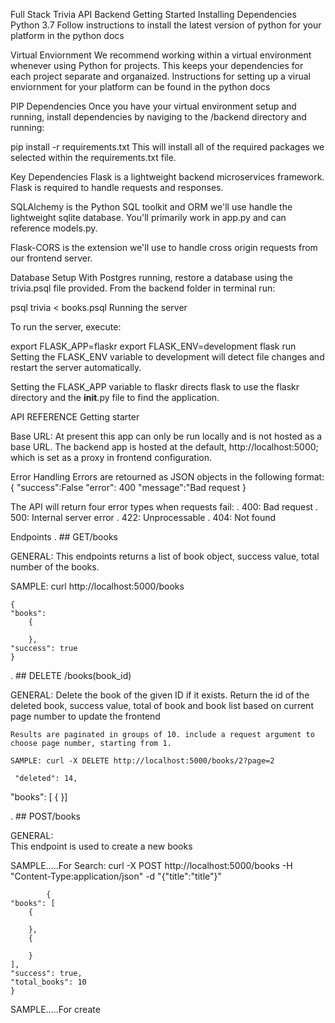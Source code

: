 Full Stack Trivia API Backend
Getting Started
Installing Dependencies
Python 3.7
Follow instructions to install the latest version of python for your platform in the python docs

Virtual Enviornment
We recommend working within a virtual environment whenever using Python for projects. This keeps your dependencies for each project separate and organaized. Instructions for setting up a virual enviornment for your platform can be found in the python docs

PIP Dependencies
Once you have your virtual environment setup and running, install dependencies by naviging to the /backend directory and running:

pip install -r requirements.txt
This will install all of the required packages we selected within the requirements.txt file.

Key Dependencies
Flask is a lightweight backend microservices framework. Flask is required to handle requests and responses.

SQLAlchemy is the Python SQL toolkit and ORM we'll use handle the lightweight sqlite database. You'll primarily work in app.py and can reference models.py.

Flask-CORS is the extension we'll use to handle cross origin requests from our frontend server.

Database Setup
With Postgres running, restore a database using the trivia.psql file provided. From the backend folder in terminal run:

psql trivia < books.psql
Running the server


To run the server, execute:

export FLASK_APP=flaskr
export FLASK_ENV=development
flask run
Setting the FLASK_ENV variable to development will detect file changes and restart the server automatically.

Setting the FLASK_APP variable to flaskr directs flask to use the flaskr directory and the __init__.py file to find the application.

API REFERENCE
Getting starter

Base URL: At present this app can only be run locally and is not hosted as a base URL. The backend app is hosted at the default, http://localhost:5000; which is set as a proxy in frontend configuration.

Error Handling
Errors are retourned as JSON objects in the following format: { "success":False "error": 400 "message":"Bad request }

The API will return four error types when requests fail: . 400: Bad request . 500: Internal server error . 422: Unprocessable . 404: Not found

Endpoints
. ## GET/books

GENERAL:
    This endpoints returns a list of book object, success value, total number of the books. 

    
SAMPLE: curl http://localhost:5000/books

    {
    "books": 
        {
            
        },
    "success": true
    }

. ## DELETE /books(book_id)

GENERAL:
    Delete the book of the given ID if it exists. Return the id of the deleted book, success value, total of book and book list based on current page number to update the frontend

    Results are paginated in groups of 10. include a request argument to choose page number, starting from 1.

    SAMPLE: curl -X DELETE http://localhost:5000/books/2?page=2

     "deleted": 14,
"books": [ { }]

. ## POST/books

GENERAL:    
This endpoint is used to create a new books 

SAMPLE.....For Search:
curl -X POST http://localhost:5000/books -H "Content-Type:application/json" -d "{"title":"title"}"

            {
    "books": [
        {
        
        },
        {
        
        }
    ],
    "success": true,
    "total_books": 10
    }

SAMPLE.....For create

